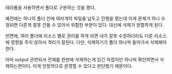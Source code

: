 테라폼을 사용하면서 폴더로 구분하는 것을 했다.

예전에는 하나의 폴더 안에 여러개의 파일을 납두고 진행을 했는데
이게 문제가 하나 수정되면 다른게 잘못 건들 수 있어서 위험한 부분이 있다. 대신에 삭제가 원할하게 된다.

반면에, 여러 폴더에 리소스 별로 관리를 하게 되면
내가 잘못 수정하더라도 다른 리소스에 영향을 주지 않아서 격리가 잘된다.
다만, 삭제하기가 폴더 하나씩 들어가서 삭제해야한다.

아마 output 관련되서 전체를 한번에 삭제하는게 있긴 하겠지만 하나씩 확인하면서 삭제하는편이다.
이게 안정적으로 운영할 수 있다고 판단했기 때문이다.
